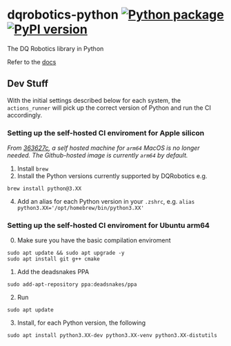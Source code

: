 # dqrobotics-python  [![Python package](https://github.com/dqrobotics/python/actions/workflows/python_package.yml/badge.svg)](https://github.com/dqrobotics/python/actions/workflows/python_package.yml) [![PyPI version](https://badge.fury.io/py/dqrobotics.svg)](https://badge.fury.io/py/dqrobotics) 
The DQ Robotics library in Python

Refer to the [docs](https://dqroboticsgithubio.readthedocs.io/en/latest/installation/python.html)


## Dev Stuff

With the initial settings described below for each system, the `actions_runner` will pick up the correct version of Python and run the CI accordingly. 

### Setting up the self-hosted CI enviroment for Apple silicon

_From [363627c](https://github.com/dqrobotics/python/commit/363627cdbd3d9207cd22a9ad618f57af29f26bd0), a self hosted machine for `arm64` MacOS is no longer needed. The Github-hosted image is currently `arm64` by default._

1. Install `brew`
2. Install the Python versions currently supported by DQRobotics e.g. 
```
brew install python@3.XX
```
4. Add an alias for each Python version in your `.zshrc`, e.g. `alias python3.XX='/opt/homebrew/bin/python3.XX'`


### Setting up the self-hosted CI enviroment for Ubuntu arm64

0. Make sure you have the basic compilation enviroment
```
sudo apt update && sudo apt upgrade -y
sudo apt install git g++ cmake
```

1. Add the deadsnakes PPA
```
sudo add-apt-repository ppa:deadsnakes/ppa
```
2. Run 
```
sudo apt update
```
3. Install, for each Python version, the following 
```
sudo apt install python3.XX-dev python3.XX-venv python3.XX-distutils
```
